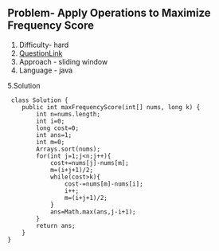 ## Problem- Apply Operations to Maximize Frequency Score
1. Difficulty- hard
2. [QuestionLink](https://leetcode.com/problems/apply-operations-to-maximize-frequency-score/description/)
3. Approach -  sliding window
4. Language - java


5.Solution
 
     class Solution {
        public int maxFrequencyScore(int[] nums, long k) {
            int n=nums.length;
            int i=0;
            long cost=0;
            int ans=1;
            int m=0;
            Arrays.sort(nums);
            for(int j=1;j<n;j++){
                cost+=nums[j]-nums[m];
                m=(i+j+1)/2;
                while(cost>k){
                    cost-=nums[m]-nums[i];
                    i++;
                    m=(i+j+1)/2;
                }
                ans=Math.max(ans,j-i+1);
            }
            return ans;
        }
    }
